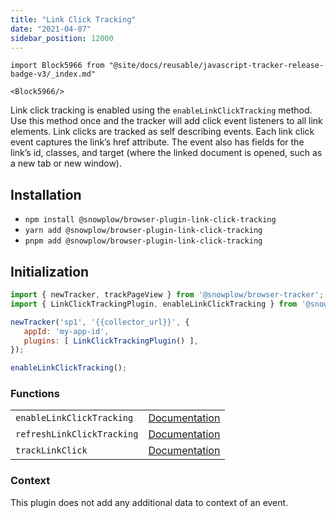```yaml
---
title: "Link Click Tracking"
date: "2021-04-07"
sidebar_position: 12000
---
```


```mdx-code-block
import Block5966 from "@site/docs/reusable/javascript-tracker-release-badge-v3/_index.md"

<Block5966/>
```

Link click tracking is enabled using the `enableLinkClickTracking` method. Use this method once and the tracker will add click event listeners to all link elements. Link clicks are tracked as self describing events. Each link click event captures the link’s href attribute. The event also has fields for the link’s id, classes, and target (where the linked document is opened, such as a new tab or new window).

## Installation

- `npm install @snowplow/browser-plugin-link-click-tracking`
- `yarn add @snowplow/browser-plugin-link-click-tracking`
- `pnpm add @snowplow/browser-plugin-link-click-tracking`

## Initialization

```javascript
import { newTracker, trackPageView } from '@snowplow/browser-tracker';
import { LinkClickTrackingPlugin, enableLinkClickTracking } from '@snowplow/browser-plugin-link-click-tracking';

newTracker('sp1', '{{collector_url}}', { 
   appId: 'my-app-id', 
   plugins: [ LinkClickTrackingPlugin() ],
});

enableLinkClickTracking();
```

### Functions

<table class="has-fixed-layout"><tbody><tr><td><code>enableLinkClickTracking</code></td><td><a href="/docs/collecting-data/collecting-from-own-applications/javascript-trackers/web-tracker/previous-versions/browser-tracker-v3-reference/tracking-events/#enablelinkclicktracking">Documentation</a></td></tr><tr><td><code>refreshLinkClickTracking</code></td><td><a href="/docs/collecting-data/collecting-from-own-applications/javascript-trackers/web-tracker/previous-versions/browser-tracker-v3-reference/tracking-events/#refreshlinkclicktracking">Documentation</a></td></tr><tr><td><code>trackLinkClick</code></td><td><a href="/docs/collecting-data/collecting-from-own-applications/javascript-trackers/web-tracker/previous-versions/browser-tracker-v3-reference/tracking-events/#tracklinkclick">Documentation</a></td></tr></tbody></table>

### Context

This plugin does not add any additional data to context of an event.
